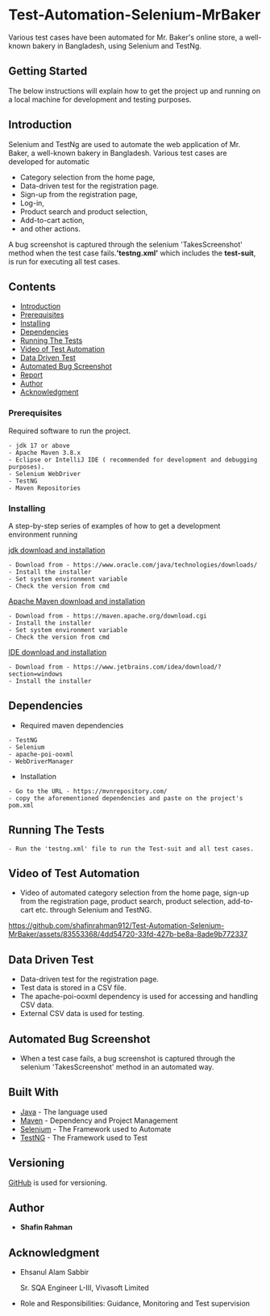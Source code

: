 # Test-Automation-Selenium-MrBaker
Various test cases have been automated for Mr. Baker's online store, a well-known bakery in Bangladesh, using Selenium and TestNg. 

## Getting Started
The below instructions will explain how to get the project up and running on a local machine for development and testing purposes.
## Introduction
Selenium and TestNg are used to automate the web application of Mr. Baker, a well-known bakery in Bangladesh. Various test cases are developed for automatic
 - Category selection from the home page, 
 - Data-driven test for the registration page.
 - Sign-up from the registration page, 
 - Log-in,
 - Product search and product selection, 
 - Add-to-cart action,
 - and other actions. 
 
 A bug screenshot is captured through the selenium 'TakesScreenshot' method when the test case fails.**'testng.xml'** which includes the **test-suit**, is run for executing all test cases.

## Contents

- [Introduction](#Introduction)
- [Prerequisites](#Prerequisites)
- [Installing](#Installing)
- [Dependencies](#Dependencies)
- [Running The Tests](#Running-The-Tests)
- [Video of Test Automation](#Video-of-Test-Automation)
- [Data Driven Test](#Data-driven-Test)
- [Automated Bug Screenshot](#Automated-Bug-Screenshot)
- [Report](#report)
- [Author](#test-metrics)
- [Acknowledgment](#Acknowledgment)

### Prerequisites

Required software to run the project.

```
- jdk 17 or above
- Apache Maven 3.8.x
- Eclipse or IntelliJ IDE ( recommended for development and debugging purposes).
- Selenium WebDriver
- TestNG
- Maven Repositories
```

### Installing

A step-by-step series of examples of how to get a development environment running

[jdk download and installation](https://www.oracle.com/java/technologies/downloads/)

```
- Download from - https://www.oracle.com/java/technologies/downloads/
- Install the installer
- Set system environment variable
- Check the version from cmd
```

[Apache Maven download and installation](https://maven.apache.org/download.cgi)

```
- Download from - https://maven.apache.org/download.cgi
- Install the installer
- Set system environment variable
- Check the version from cmd
```
[IDE download and installation](https://maven.apache.org/download.cgi)

```
- Download from - https://www.jetbrains.com/idea/download/?section=windows
- Install the installer
```
## Dependencies
- Required maven dependencies
```
- TestNG
- Selenium
- apache-poi-ooxml
- WebDriverManager
```
- Installation
```
- Go to the URL - https://mvnrepository.com/
- copy the aforementioned dependencies and paste on the project's pom.xml
```

## Running The Tests
```
- Run the 'testng.xml' file to run the Test-suit and all test cases. 
```
## Video of Test Automation
- Video of automated category selection from the home page, sign-up from the registration page, product search, product selection, add-to-cart etc. through Selenium and TestNG.

https://github.com/shafinrahman912/Test-Automation-Selenium-MrBaker/assets/83553368/4dd54720-33fd-427b-be8a-8ade9b772337


## Data Driven Test
- Data-driven test for the registration page.
- Test data is stored in a CSV file.
- The apache-poi-ooxml dependency is used for accessing and handling CSV data.
- External CSV data is used for testing.

## Automated Bug Screenshot
- When a test case fails, a bug screenshot is captured through the selenium 'TakesScreenshot' method in an automated way.


## Built With

- [Java](https://www.oracle.com/java/technologies/downloads/) - The language used
- [Maven](https://maven.apache.org/) - Dependency and Project Management
- [Selenium](https://www.selenium.dev/) - The Framework used to Automate
- [TestNG](https://testng.org/) - The Framework used to Test


## Versioning

[GitHub](http://github.com/) is used for versioning.

## Author

- **Shafin Rahman**

## Acknowledgment

- Ehsanul Alam Sabbir

  Sr. SQA Engineer L-III, Vivasoft Limited

- Role and Responsibilities: Guidance, Monitoring and Test supervision

